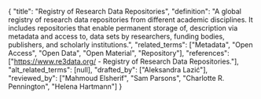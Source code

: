 {
    "title": "Registry of Research Data Repositories",
    "definition": "A global registry of research data repositories from different academic disciplines. It includes repositories that enable permanent storage of, description via metadata and access to, data sets by researchers, funding bodies, publishers, and scholarly institutions.",
    "related_terms": ["Metadata", "Open Access", "Open Data", "Open Material", "Repository"],
    "references": ["https://www.re3data.org/ - Registry of Research Data Repositories."],
    "alt_related_terms": [null],
    "drafted_by": ["Aleksandra Lazić"],
    "reviewed_by": ["Mahmoud Elsherif", "Sam Parsons", "Charlotte R. Pennington", "Helena Hartmann"]
  }
